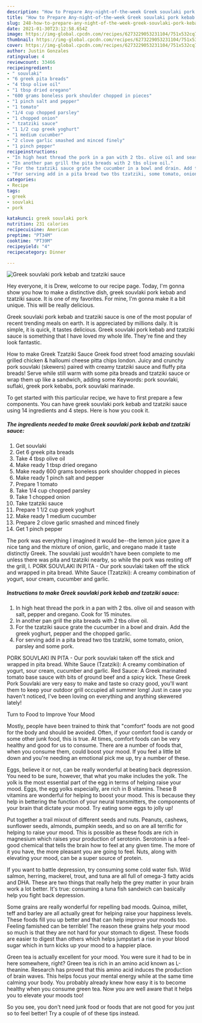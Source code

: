 ```yaml
---
description: "How to Prepare Any-night-of-the-week Greek souvlaki pork kebab and tzatziki sauce"
title: "How to Prepare Any-night-of-the-week Greek souvlaki pork kebab and tzatziki sauce"
slug: 248-how-to-prepare-any-night-of-the-week-greek-souvlaki-pork-kebab-and-tzatziki-sauce
date: 2021-01-30T23:12:58.654Z
image: https://img-global.cpcdn.com/recipes/6273229053231104/751x532cq70/greek-souvlaki-pork-kebab-and-tzatziki-sauce-recipe-main-photo.jpg
thumbnail: https://img-global.cpcdn.com/recipes/6273229053231104/751x532cq70/greek-souvlaki-pork-kebab-and-tzatziki-sauce-recipe-main-photo.jpg
cover: https://img-global.cpcdn.com/recipes/6273229053231104/751x532cq70/greek-souvlaki-pork-kebab-and-tzatziki-sauce-recipe-main-photo.jpg
author: Justin Gonzales
ratingvalue: 4
reviewcount: 33466
recipeingredient:
- " souvlaki"
- "6 greek pita breads"
- "4 tbsp olive oil"
- "1 tbsp dried oregano"
- "600 grams boneless pork shoulder chopped in pieces"
- "1 pinch salt and pepper"
- "1 tomato"
- "1/4 cup chopped parsley"
- "1 chopped onion"
- " tzatziki sauce"
- "1 1/2 cup greek yoghurt"
- "1 medium cucumber"
- "2 clove garlic smashed and minced finely"
- "1 pinch pepper"
recipeinstructions:
- "In high heat thread the pork in a pan with 2 tbs. olive oil and season with salt, pepper and oregano. Cook for 15 minutes."
- "In another pan grill the pita breads with 2 tbs olive oil."
- "For the tzatziki sauce grate the cucumber in a bowl and drain. Add the greek yoghurt, pepper and the chopped garlic."
- "For serving add in a pita bread two tbs tzatziki, some tomato, onion, parsley and some pork."
categories:
- Recipe
tags:
- greek
- souvlaki
- pork

katakunci: greek souvlaki pork 
nutrition: 231 calories
recipecuisine: American
preptime: "PT34M"
cooktime: "PT39M"
recipeyield: "4"
recipecategory: Dinner

---
```



![Greek souvlaki pork kebab and tzatziki sauce](https://img-global.cpcdn.com/recipes/6273229053231104/751x532cq70/greek-souvlaki-pork-kebab-and-tzatziki-sauce-recipe-main-photo.jpg)

Hey everyone, it is Drew, welcome to our recipe page. Today, I'm gonna show you how to make a distinctive dish, greek souvlaki pork kebab and tzatziki sauce. It is one of my favorites. For mine, I'm gonna make it a bit unique. This will be really delicious.

Greek souvlaki pork kebab and tzatziki sauce is one of the most popular of recent trending meals on earth. It is appreciated by millions daily. It is simple, it is quick, it tastes delicious. Greek souvlaki pork kebab and tzatziki sauce is something that I have loved my whole life. They're fine and they look fantastic.

How to make Greek Tzatziki Sauce Greek food street food amazing souvlaki grilled chicken &amp; halloumi cheese pitta chips london. Juicy and crunchy pork souvlaki (skewers) paired with creamy tzatziki sauce and fluffy pita breads! Serve while still warm with some pita breads and tzatziki sauce or wrap them up like a sandwich, adding some Keywords: pork souvlaki, suflaki, greek pork kebabs, pork souvlaki marinade.


To get started with this particular recipe, we have to first prepare a few components. You can have greek souvlaki pork kebab and tzatziki sauce using 14 ingredients and 4 steps. Here is how you cook it.

<!--inarticleads1-->

##### The ingredients needed to make Greek souvlaki pork kebab and tzatziki sauce:

1. Get  souvlaki
1. Get 6 greek pita breads
1. Take 4 tbsp olive oil
1. Make ready 1 tbsp dried oregano
1. Make ready 600 grams boneless pork shoulder chopped in pieces
1. Make ready 1 pinch salt and pepper
1. Prepare 1 tomato
1. Take 1/4 cup chopped parsley
1. Take 1 chopped onion
1. Take  tzatziki sauce
1. Prepare 1 1/2 cup greek yoghurt
1. Make ready 1 medium cucumber
1. Prepare 2 clove garlic smashed and minced finely
1. Get 1 pinch pepper


The pork was everything I imagined it would be--the lemon juice gave it a nice tang and the mixture of onion, garlic, and oregano made it taste distinctly Greek. The souvlaki just wouldn&#39;t have been complete to me unless there was pita and tzatziki nearby, so while the pork was resting off the grill, I. PORK SOUVLAKI IN PITA - Our pork souvlaki taken off the stick and wrapped in pita bread. White Sauce (Tzatziki): A creamy combination of yogurt, sour cream, cucumber and garlic. 

<!--inarticleads2-->

##### Instructions to make Greek souvlaki pork kebab and tzatziki sauce:

1. In high heat thread the pork in a pan with 2 tbs. olive oil and season with salt, pepper and oregano. Cook for 15 minutes.
1. In another pan grill the pita breads with 2 tbs olive oil.
1. For the tzatziki sauce grate the cucumber in a bowl and drain. Add the greek yoghurt, pepper and the chopped garlic.
1. For serving add in a pita bread two tbs tzatziki, some tomato, onion, parsley and some pork.


PORK SOUVLAKI IN PITA - Our pork souvlaki taken off the stick and wrapped in pita bread. White Sauce (Tzatziki): A creamy combination of yogurt, sour cream, cucumber and garlic. Red Sauce: A Greek marinated tomato base sauce with bits of ground beef and a spicy kick. These Greek Pork Souvlaki are very easy to make and taste so crazy good, you&#39;ll want them to keep your outdoor grill occupied all summer long! Just in case you haven&#39;t noticed, I&#39;ve been loving on everything and anything skewered lately! 

Turn to Food to Improve Your Mood


Mostly, people have been trained to think that "comfort" foods are not good for the body and should be avoided. Often, if your comfort food is candy or some other junk food, this is true. At times, comfort foods can be very healthy and good for us to consume. There are a number of foods that, when you consume them, could boost your mood. If you feel a little bit down and you're needing an emotional pick me up, try a number of these.

Eggs, believe it or not, can be really wonderful at beating back depression. You need to be sure, however, that what you make includes the yolk. The yolk is the most essential part of the egg in terms of helping raise your mood. Eggs, the egg yolks especially, are rich in B vitamins. These B vitamins are wonderful for helping to boost your mood. This is because they help in bettering the function of your neural transmitters, the components of your brain that dictate your mood. Try eating some eggs to jolly up!

Put together a trail mixout of different seeds and nuts. Peanuts, cashews, sunflower seeds, almonds, pumpkin seeds, and so on are all terrific for helping to raise your mood. This is possible as these foods are rich in magnesium which raises your production of serotonin. Serotonin is a feel-good chemical that tells the brain how to feel at any given time. The more of it you have, the more pleasant you are going to feel. Nuts, along with elevating your mood, can be a super source of protein.

If you want to battle depression, try consuming some cold water fish. Wild salmon, herring, mackerel, trout, and tuna are all full of omega-3 fatty acids and DHA. These are two things that really help the grey matter in your brain work a lot better. It's true: consuming a tuna fish sandwich can basically help you fight back depression. 

Some grains are really wonderful for repelling bad moods. Quinoa, millet, teff and barley are all actually great for helping raise your happiness levels. These foods fill you up better and that can help improve your moods too. Feeling famished can be terrible! The reason these grains help your mood so much is that they are not hard for your stomach to digest. These foods are easier to digest than others which helps jumpstart a rise in your blood sugar which in turn kicks up your mood to a happier place.

Green tea is actually excellent for your mood. You were sure it had to be in here somewhere, right? Green tea is rich in an amino acid known as L-theanine. Research has proved that this amino acid induces the production of brain waves. This helps focus your mental energy while at the same time calming your body. You probably already knew how easy it is to become healthy when you consume green tea. Now you are well aware that it helps you to elevate your moods too!

So you see, you don't need junk food or foods that are not good for you just so to feel better! Try  a  couple of  of  these  tips  instead.

